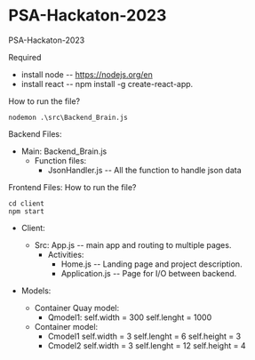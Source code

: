 # PSA-Hackaton-2023
PSA-Hackaton-2023

Required
* install node -- https://nodejs.org/en
* install react -- npm install -g create-react-app.

How to run the file? 
```shell
nodemon .\src\Backend_Brain.js
```
Backend Files:
* Main: Backend_Brain.js
    * Function files:
        - JsonHandler.js  -- All the function to handle json data

Frontend Files:
How to run the file? 
```shell
cd client
npm start
```
* Client: 
    * Src: App.js -- main app and routing to multiple pages.
        * Activities:
            - Home.js -- Landing page and project description.
            - Application.js -- Page for I/O between backend.


* Models:
    * Container Quay model:
        * Qmodel1:
            self.width = 300
            self.lenght = 1000
    * Container model:
        * Cmodel1 
            self.width = 3
            self.lenght = 6
            self.height = 3
        * Cmodel2
            self.width = 3
            self.lenght = 12
            self.height = 4
    
